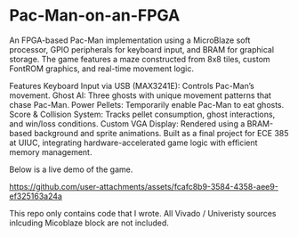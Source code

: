 # Pac-Man-on-an-FPGA
An FPGA-based Pac-Man implementation using a MicroBlaze soft processor, GPIO peripherals for keyboard input, and BRAM for graphical storage. The game features a maze constructed from 8x8 tiles, custom FontROM graphics, and real-time movement logic.

Features
Keyboard Input via USB (MAX3241E): Controls Pac-Man’s movement.
Ghost AI: Three ghosts with unique movement patterns that chase Pac-Man.
Power Pellets: Temporarily enable Pac-Man to eat ghosts.
Score & Collision System: Tracks pellet consumption, ghost interactions, and win/loss conditions.
Custom VGA Display: Rendered using a BRAM-based background and sprite animations.
Built as a final project for ECE 385 at UIUC, integrating hardware-accelerated game logic with efficient memory management.

Below is a live demo of the game.



https://github.com/user-attachments/assets/fcafc8b9-3584-4358-aee9-ef325163a24a

This repo only contains code that I wrote. All Vivado / Univeristy sources inlcuding Micoblaze block are not included.
